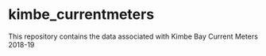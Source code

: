 # kimbe_currentmeters
This repository contains the data associated with Kimbe Bay Current Meters 2018-19
